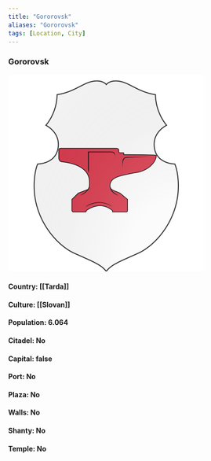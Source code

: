 ```yaml
---
title: "Gororovsk"
aliases: "Gororovsk"
tags: [Location, City]
---
```

### Gororovsk
![](attachment/282d61446f94afdf17e23456318f8df9.svg)

#### Country: [[Tarda]]

#### Culture: [[Slovan]]

#### Population: 6.064

#### Citadel: No

#### Capital: false

#### Port: No

#### Plaza: No

#### Walls: No

#### Shanty: No

#### Temple: No

